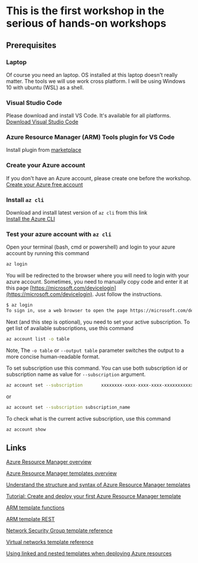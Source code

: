# This is the first workshop in the serious of hands-on workshops

## Prerequisites

### Laptop

Of course you need an laptop. OS installed at this laptop doesn't really matter. The tools we will use work cross platform. I will be using Windows 10 with ubuntu (WSL) as a shell.

### Visual Studio Code

Please download and install VS Code. It's available for all platforms.
[Download Visual Studio Code](https://code.visualstudio.com/download)

### Azure Resource Manager (ARM) Tools plugin for VS Code

Install plugin from [marketplace](https://marketplace.visualstudio.com/items?itemName=msazurermtools.azurerm-vscode-tools) 

### Create your Azure account

If you don't have an Azure account, please create one before the workshop.
[Create your Azure free account](https://azure.microsoft.com/en-us/free/)

### Install `az cli`

Download and install latest version of `az cli` from this link  
[Install the Azure CLI](https://docs.microsoft.com/en-us/cli/azure/install-azure-cli?view=azure-cli-latest)

### Test your azure account with `az cli`

Open your terminal (bash, cmd or powershell) and login to your azure account by running this command

```bash
az login
```

You will be redirected to the browser where you will need to login with your azure account. Sometimes, you need to manually copy code and enter it at this page [https://microsoft.com/devicelogin](https://microsoft.com/devicelogin). Just follow the instructions.

```bash
$ az login
To sign in, use a web browser to open the page https://microsoft.com/devicelogin and enter the code DMBKTZBJL to authenticate.
```

Next (and this step is optional), you need to set your active subscription.
To get list of available subscriptions, use this command

```bash
az account list -o table
```

Note, The `-o table` or `--output table` parameter switches the output to a more concise human-readable format.

To set subscription use this command. You can use both subscription id or subscription name as value for `--subscription` argument.

```bash
az account set --subscription       xxxxxxxx-xxxx-xxxx-xxxx-xxxxxxxxxxxx
```

or

```bash
az account set --subscription subscription_name
```

To check what is the current active subscription, use this command

```bash
az account show
```

## Links

[Azure Resource Manager overview](https://docs.microsoft.com/en-us/azure/azure-resource-manager/templates/overview)

[Azure Resource Manager templates overview](https://docs.microsoft.com/en-us/azure/azure-resource-manager/templates/overview)

[Understand the structure and syntax of Azure Resource Manager templates](https://docs.microsoft.com/en-us/azure/azure-resource-manager/templates/template-syntax)

[Tutorial: Create and deploy your first Azure Resource Manager template](https://docs.microsoft.com/en-us/azure/azure-resource-manager/templates/template-tutorial-create-first-template?tabs=azure-cli)

[ARM template functions](https://docs.microsoft.com/en-us/azure/azure-resource-manager/templates/linked-templates)

[ARM template REST](https://docs.microsoft.com/en-us/rest/api/resources/#rest-operation-groups)

[Network Security Group template reference](https://docs.microsoft.com/en-us/azure/templates/microsoft.network/2019-11-01/networksecuritygroups)

[Virtual networks template reference](https://docs.microsoft.com/en-us/azure/templates/microsoft.network/2019-11-01/virtualnetworks)

[Using linked and nested templates when deploying Azure resources](https://docs.microsoft.com/en-us/azure/azure-resource-manager/templates/linked-templates)
